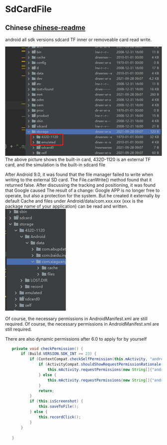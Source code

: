 # SdCardFile
## Chinese [chinese-readme](https://github.com/jambestwick/SdCardFile/blob/main/README.zh-CN.md)
android all sdk versions sdcard TF inner or removeable card read write.

![image](image.png)
The above picture shows the built-in card, 432D-1120 is an external TF card, and the simulation is the built-in sdcard file

After Android 9.0, it was found that the file manager failed to write when writing to the external SD card.
The File.canWrite() method found that it returned false. After discussing the tracking and positioning, it was found that Google caused
The result of a change: Google APP is no longer free to operate, but also a protection for the system.
But he created it externally by default
Cache and files under Android/data/com.xxx.xxx (xxx is the package name of your application) can be read and written.
![image_tf](image_tf.png)

Of course, the necessary permissions in AndroidManifest.xml are still required. Of course, the necessary permissions in AndroidManifest.xml are still required.

<uses-permission android:name="android.permission.READ_EXTERNAL_STORAGE"/>
<uses-permission android:name="android.permission.WRITE_EXTERNAL_STORAGE" />

There are also dynamic permissions after 6.0 to apply for by yourself

 ```java
    private void checkPermission() {
        if (Build.VERSION.SDK_INT >= 23) {
            if (ContextCompat.checkSelfPermission(this.mActivity, "android.permission.WRITE_EXTERNAL_STORAGE") != 0) {
                if (ActivityCompat.shouldShowRequestPermissionRationale(this.mActivity, "android.permission.WRITE_EXTERNAL_STORAGE")) {
                    this.mActivity.requestPermissions(new String[]{"android.permission.WRITE_EXTERNAL_STORAGE"}, 110);
                } else {
                    this.mActivity.requestPermissions(new String[]{"android.permission.WRITE_EXTERNAL_STORAGE"}, 110);
                }
                return;
            }
            if (this.isScreenshot) {
                this.saveToFile();
            } else {
                this.recordClick();
            }
        }

    }
```
